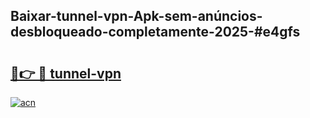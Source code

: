 ## Baixar-tunnel-vpn-Apk-sem-anúncios-desbloqueado-completamente-2025-#e4gfs

# <h2><a href="https://ainizakaria.my?title=tunnel-vpn&ref=20M">🔗👉 🔴 tunnel-vpn</a></h2>

[![acn](https://github.com/user-attachments/assets/0f9c940e-d8b0-45ae-aac7-cd30a18b3e1c)](https://ainizakaria.my?title=tunnel-vpn&ref=20M)

